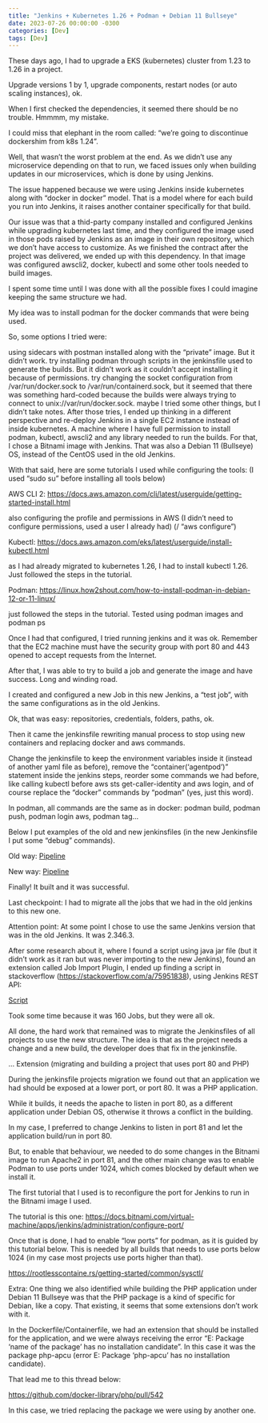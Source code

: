 ```yaml
---
title: "Jenkins + Kubernetes 1.26 + Podman + Debian 11 Bullseye"
date: 2023-07-26 00:00:00 -0300
categories: [Dev]
tags: [Dev]
---
```


These days ago, I had to upgrade a EKS (kubernetes) cluster from 1.23 to 1.26 in a project.

Upgrade versions 1 by 1, upgrade components, restart nodes (or auto scaling instances), ok.

When I first checked the dependencies, it seemed there should be no trouble. Hmmmm, my mistake.

I could miss that elephant in the room called: “we’re going to discontinue dockershim from k8s 1.24”.

Well, that wasn’t the worst problem at the end. As we didn’t use any microservice depending on that to run, we faced issues only when building updates in our microservices, which is done by using Jenkins.

The issue happened because we were using Jenkins inside kubernetes along with “docker in docker” model. That is a model where for each build you run into Jenkins, it raises another container specifically for that build.

Our issue was that a thid-party company installed and configured Jenkins while upgrading kubernetes last time, and they configured the image used in those pods raised by Jenkins as an image in their own repository, which we don’t have access to customize. As we finished the contract after the project was delivered, we ended up with this dependency. In that image was configured awscli2, docker, kubectl and some other tools needed to build images.

I spent some time until I was done with all the possible fixes I could imagine keeping the same structure we had.

My idea was to install podman for the docker commands that were being used.

So, some options I tried were:

using sidecars with postman installed along with the “private” image. But it didn’t work.
try installing podman through scripts in the jenkinsfile used to generate the builds. But it didn’t work as it couldn’t accept installing it because of permissions.
try changing the socket configuration from /var/run/docker.sock to /var/run/containerd.sock, but it seemed that there was something hard-coded because the builds were always trying to connect to unix://var/run/docker.sock.
maybe I tried some other things, but I didn’t take notes.
After those tries, I ended up thinking in a different perspective and re-deploy Jenkins in a single EC2 instance instead of inside kubernetes. A machine where I have full permission to install podman, kubectl, awscli2 and any library needed to run the builds. For that, I chose a Bitnami image with Jenkins. That was also a Debian 11 (Bullseye) OS, instead of the CentOS used in the old Jenkins.

With that said, here are some tutorials I used while configuring the tools: (I used “sudo su” before installing all tools below)

AWS CLI 2: https://docs.aws.amazon.com/cli/latest/userguide/getting-started-install.html

also configuring the profile and permissions in AWS (I didn’t need to configure permissions, used a user I already had) (/ “aws configure”)

Kubectl: https://docs.aws.amazon.com/eks/latest/userguide/install-kubectl.html

as I had already migrated to kubernetes 1.26, I had to install kubectl 1.26. Just followed the steps in the tutorial.

Podman: https://linux.how2shout.com/how-to-install-podman-in-debian-12-or-11-linux/

just followed the steps in the tutorial. Tested using podman images and podman ps

Once I had that configured, I tried running jenkins and it was ok. Remember that the EC2 machine must have the security group with port 80 and 443 opened to accept requests from the Internet.

After that, I was able to try to build a job and generate the image and have success. Long and winding road.

I created and configured a new Job in this new Jenkins, a “test job”, with the same configurations as in the old Jenkins.

Ok, that was easy: repositories, credentials, folders, paths, ok.

Then it came the jenkinsfile rewriting manual process to stop using new containers and replacing docker and aws commands.

Change the jenkinsfile to keep the environment variables inside it (instead of another yaml file as before), remove the “container(‘agentpod’)” statement inside the jenkins steps, reorder some commands we had before, like calling kubectl before aws sts get-caller-identity and aws login, and of course replace the “docker” commands by “podman” (yes, just this word).

In podman, all commands are the same as in docker: podman build, podman push, podman login aws, podman tag…

Below I put examples of the old and new jenkinsfiles (in the new Jenkinsfile I put some “debug” commands).

Old way: [Pipeline](https://github.com/sergiovenicius/sergiovenicius.github.io/blob/f9fd02d8753677157b38ccd33830fdf5829edb15/assets/old-pipeline.yaml)

New way: [Pipeline](https://github.com/sergiovenicius/sergiovenicius.github.io/blob/f9fd02d8753677157b38ccd33830fdf5829edb15/assets/new-pipeline.yaml)


Finally! It built and it was successful.

Last checkpoint: I had to migrate all the jobs that we had in the old jenkins to this new one.

Attention point: At some point I chose to use the same Jenkins version that was in the old Jenkins. It was 2.346.3.

After some research about it, where I found a script using java jar file (but it didn’t work as it ran but was never importing to the new Jenkins), found an extension called Job Import Plugin, I ended up finding a script in stackoverflow (https://stackoverflow.com/a/75951838), using Jenkins REST API:

[Script](https://github.com/sergiovenicius/sergiovenicius.github.io/blob/f9fd02d8753677157b38ccd33830fdf5829edb15/assets/script-migration-jenkins.sh)

Took some time because it was 160 Jobs, but they were all ok.

All done, the hard work that remained was to migrate the Jenkinsfiles of all projects to use the new structure. The idea is that as the project needs a change and a new build, the developer does that fix in the jenkinsfile.

… Extension (migrating and building a project that uses port 80 and PHP)

During the jenkinsfile projects migration we found out that an application we had should be exposed at a lower port, or port 80. It was a PHP application.

While it builds, it needs the apache to listen in port 80, as a different application under Debian OS, otherwise it throws a conflict in the building.

In my case, I preferred to change Jenkins to listen in port 81 and let the application build/run in port 80.

But, to enable that behaviour, we needed to do some changes in the Bitnami image to run Apache2 in port 81, and the other main change was to enable Podman to use ports under 1024, which comes blocked by default when we install it.

The first tutorial that I used is to reconfigure the port for Jenkins to run in the Bitnami image I used.

The tutorial is this one: https://docs.bitnami.com/virtual-machine/apps/jenkins/administration/configure-port/

Once that is done, I had to enable “low ports” for podman, as it is guided by this tutorial below. This is needed by all builds that needs to use ports below 1024 (in my case most projects use ports higher than that).

https://rootlesscontaine.rs/getting-started/common/sysctl/

Extra: One thing we also identified while building the PHP application under Debian 11 Bullseye was that the PHP package is a kind of specific for Debian, like a copy. That existing, it seems that some extensions don’t work with it.

In the Dockerfile/Containerfile, we had an extension that should be installed for the application, and we were always receiving the error “E: Package ‘name of the package’ has no installation candidate”. In this case it was the package php-apcu (error E: Package ‘php-apcu’ has no installation candidate).

That lead me to this thread below:

https://github.com/docker-library/php/pull/542

In this case, we tried replacing the package we were using by another one.
